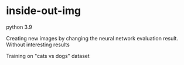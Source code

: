 # inside-out-img

python 3.9

Creating new images by changing the neural network evaluation result. Without interesting results

Training on "cats vs dogs" dataset
